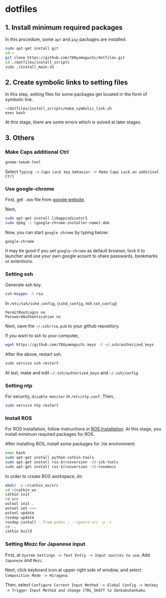 # dotfiles

## 1. Install minimum required packages
In this procedure, some `apt` and `pip` packages are installed.
```bash
sudo apt-get install git
cd ~
git clone https://github.com/708yamaguchi/dotfiles.git
cd ./dotfiles/install_scripts
sudo ./install_main.sh
```

## 2. Create symbolic links to setting files
In this step, setting files for some packages get located in the form of symbolic link.
```
~/dotfiles/install_scripts/make_symbolic_link.sh
exec bash
```
At this stage, there are some errors which is solved at later stages.

## 3. Others
### Make Caps additional Ctrl
```bash
gnome-tweak-tool
```
Select `Typing -> Caps Lock key behavior -> Make Caps Lock an additinal Ctrl`


### Use google-chrome
First, get `.deb` file from [google website](https://www.google.co.jp/chrome/).

Next,
```bash
sudo apt-get install libappindicator1
sudo dpkg -i (google-chrome-installer-name).deb
```
Now, you can start `google chrome` by typing below:
```
google-chrome
```
It may be good if you set `google-chrome` as default browser, lock it to launcher and use your own google acount to share passwards, bookmarks or extentions.


### Setting ssh
Generate ssh key.
```bash
ssh-keygen -t rsa
```
In `/etc/ssh/sshd_config`, (`sshd_config`, not `ssh_config`)
```
PermitRootLogin no
PasswordAuthentication no
```
Next, save the `~/.ssh/rsa.pub` to your github repository.

If you want to ssh to your computer,
```bash
wget https://github.com/708yamaguchi.keys -O ~/.ssh/authorized_keys
```

After the above, restart ssh.
```bash
sudo service ssh restart
```
At last, make and edit `~/.ssh/authorized_keys` and `~/.ssh/config`

### Setting ntp
For security, `disable monitor` in `/etc/ntp.conf`. Then,
```bash
sudo service ntp restart
```

### Install ROS
For ROS installation, follow instructions in [ROS Installation](http://wiki.ros.org/ROS/Installation). At this stage, you install minimum required packages for ROS.

After installing ROS, install some packages for `JSK` environment:
```bash
exec bash
sudo apt-get install python-catkin-tools
sudo apt-get install ros-$(rosversion -d)-jsk-tools
sudo apt-get install ros-$(rosversion -d)-rosemacs
```

In order to create ROS workspace, do
```bash
mkdir -p ~/catkin_ws/src
cd ~/catkin_ws
catkin init
cd src
wstool init .
wstool set ~~~
wstool update
rosdep update
rosdep isntall --from-paths . --ignore-src -y -r
cd ..
catkin build
```


### Setting Mozc for Japanese input
First, at `System Settings -> Text Entry -> Input sources to use`,
Add `Japanese` and `Mozc`.

Next, click keyboard icon at upper right side of window, and select `Composition Mode -> Hiragana`.

Then, select `Configure Current Input Method -> Global Config -> Hotkey -> Trigger Input Method and change CTRL_SHIFT to Zenkakuhankaku`.
